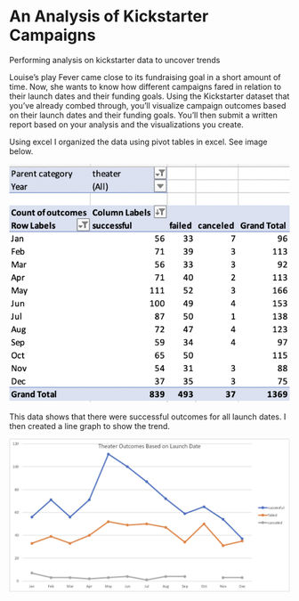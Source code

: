 # An Analysis of Kickstarter Campaigns
Performing analysis on kickstarter data to uncover trends


Louise’s play Fever came close to its fundraising goal in a short amount of time. Now, she wants to know how different campaigns fared in relation to their launch dates and their funding goals. Using the Kickstarter dataset that you’ve already combed through, you’ll visualize campaign outcomes based on their launch dates and their funding goals. You’ll then submit a written report based on your analysis and the visualizations you create.

Using excel I organized the data using pivot tables in excel. See image below.

![theater_outcomes_pivot](/theater_outcomes_pivot.png)

This data shows that there were successful outcomes for all launch dates. I then created a line graph to show the trend.


![Theater_Outcomes_vs_Launch](/resources/Theater_Outcomes_vs_Launch.png)


